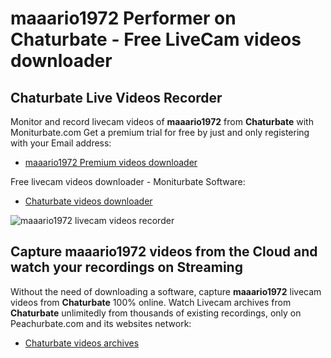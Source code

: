 # maaario1972 Performer on Chaturbate - Free LiveCam videos downloader

## Chaturbate Live Videos Recorder

Monitor and record livecam videos of **maaario1972** from **Chaturbate** with Moniturbate.com
Get a premium trial for free by just and only registering with your Email address:
* [maaario1972 Premium videos downloader](https://moniturbate.com/request-demo-licence-key.html)

Free livecam videos downloader - Moniturbate Software:
* [Chaturbate videos downloader](https://moniturbate.com/moniturbate-download-software.html)

![maaario1972 livecam videos recorder](https://peachurnet.com/templates/moniturbate-software.png)


## Capture maaario1972 videos from the Cloud and watch your recordings on Streaming

Without the need of downloading a software, capture **maaario1972** livecam videos from **Chaturbate** 100% online.
Watch Livecam archives from **Chaturbate** unlimitedly from thousands of existing recordings, only on Peachurbate.com and its websites network:
* [Chaturbate videos archives](https://peachurnet.com/)